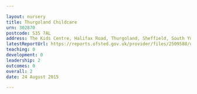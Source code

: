 ```yaml
---

layout: nursery
title: Thurgoland Childcare
urn: 302870
postcode: S35 7AL
address: The Kids Centre, Halifax Road, Thurgoland, Sheffield, South Yorkshire, S35 7AL
latestReportUrl: https://reports.ofsted.gov.uk/provider/files/2509588/urn/302870.pdf
teaching: 0
development: 0
leadership: 2
outcomes: 0
overall: 2
date: 24 August 2015

---
```

